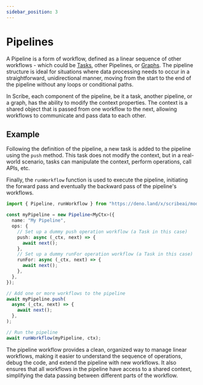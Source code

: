 ```yaml
---
sidebar_position: 3
---
```


# Pipelines

A Pipeline is a form of workflow, defined as a linear sequence of other
workflows - which could be [Tasks](./tasks.md), other Pipelines, or
[Graphs](./graphs.md). The pipeline structure is ideal for situations where data
processing needs to occur in a straightforward, unidirectional manner, moving
from the start to the end of the pipeline without any loops or conditional
paths.

In Scribe, each component of the pipeline, be it a task, another pipeline, or a
graph, has the ability to modify the context properties. The context is a shared
object that is passed from one workflow to the next, allowing workflows to
communicate and pass data to each other.

## Example

Following the definition of the pipeline, a new task is added to the pipeline
using the `push` method. This task does not modify the context, but in a
real-world scenario, tasks can manipulate the context, perform operations, call
APIs, etc.

Finally, the `runWorkflow` function is used to execute the pipeline, initiating
the forward pass and eventually the backward pass of the pipeline's workflows.

```ts
import { Pipeline, runWorkflow } from "https://deno.land/x/scribeai/mod.ts";

const myPipeline = new Pipeline<MyCtx>({
  name: "My Pipeline",
  ops: {
    // Set up a dummy push operation workflow (a Task in this case)
    push: async (_ctx, next) => {
      await next();
    },
    // Set up a dummy runFor operation workflow (a Task in this case)
    runFor: async (_ctx, next) => {
      await next();
    },
  },
});

// Add one or more workflows to the pipeline
await myPipeline.push(
  async (_ctx, next) => {
    await next();
  },
);

// Run the pipeline
await runWorkflow(myPipeline, ctx);
```

The pipeline workflow provides a clean, organized way to manage linear
workflows, making it easier to understand the sequence of operations, debug the
code, and extend the pipeline with new workflows. It also ensures that all
workflows in the pipeline have access to a shared context, simplifying the data
passing between different parts of the workflow.
